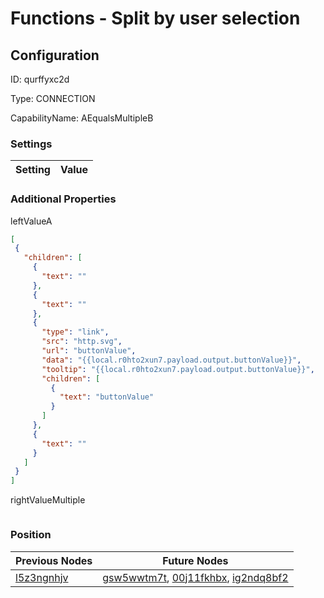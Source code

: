 # Functions - Split by user selection 
## Configuration
ID:  qurffyxc2d

Type: CONNECTION 

CapabilityName: AEqualsMultipleB

### Settings
| Setting | Value  |
| :------------------------ | ---------------------------------------- |
 




### Additional Properties
leftValueA
 ```json 
[
  {
    "children": [
      {
        "text": ""
      },
      {
        "text": ""
      },
      {
        "type": "link",
        "src": "http.svg",
        "url": "buttonValue",
        "data": "{{local.r0hto2xun7.payload.output.buttonValue}}",
        "tooltip": "{{local.r0hto2xun7.payload.output.buttonValue}}",
        "children": [
          {
            "text": "buttonValue"
          }
        ]
      },
      {
        "text": ""
      }
    ]
  }
]
```


rightValueMultiple
 ```json 

```




### Position
| Previous Nodes | Future Nodes |
| :------------- | ------------ |
| [l5z3ngnhjv](./l5z3ngnhjv.md) | [gsw5wwtm7t](./gsw5wwtm7t.md), [00j11fkhbx](./00j11fkhbx.md), [ig2ndq8bf2](./ig2ndq8bf2.md) |
